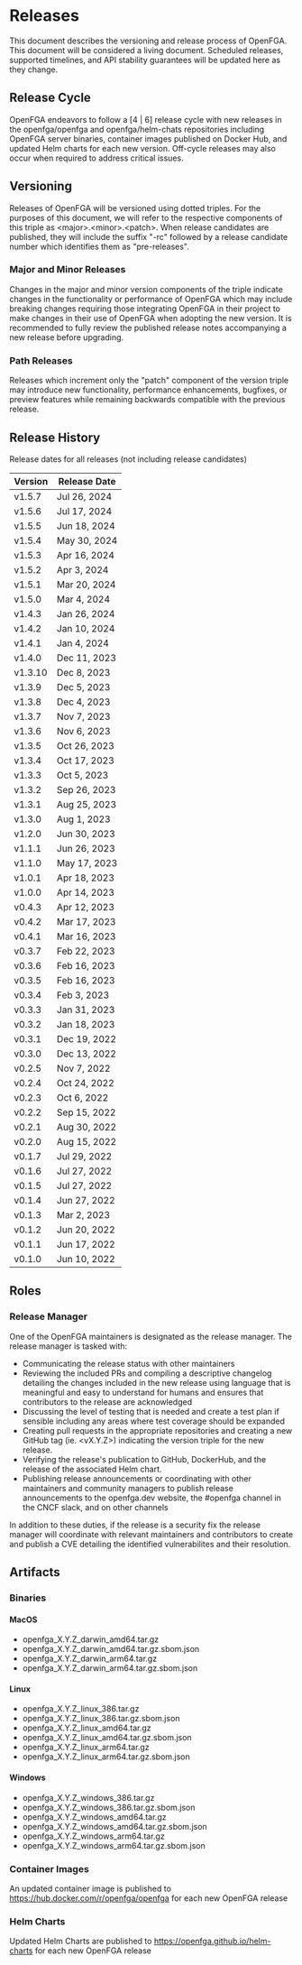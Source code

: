 # Releases

This document describes the versioning and release process of OpenFGA. This document will be considered a living document. Scheduled releases, supported timelines, and API stability guarantees will be updated here as they change.

## Release Cycle
OpenFGA endeavors to follow a [4 | 6] release cycle with new releases in the openfga/openfga and openfga/helm-chats repositories including OpenFGA server binaries, container images published on Docker Hub, and updated Helm charts for each new version.  Off-cycle releases may also occur when required to address critical issues.

## Versioning
Releases of OpenFGA will be versioned using dotted triples. For the purposes of this document, we will refer to the respective components of this triple as \<major\>.\<minor\>.\<patch\>. When release candidates are published, they will include the suffix "-rc" followed by a release candidate number which identifies them as "pre-releases".

### Major and Minor Releases
Changes in the major and minor version components of the triple indicate changes in the functionality or performance of OpenFGA which may include breaking changes requiring those integrating OpenFGA in their project to make changes in their use of OpenFGA when adopting the new version.  It is recommended to fully review the published release notes accompanying a new release before upgrading.

### Path Releases
Releases which increment only the "patch" component of the version triple may introduce new functionality, performance enhancements, bugfixes, or preview features while remaining backwards compatible with the previous release.  

## Release History
Release dates for all releases (not including release candidates)

| Version | Release Date |
|---------| ------------ |
| v1.5.7 | Jul 26, 2024 |
| v1.5.6 | Jul 17, 2024 |
| v1.5.5 | Jun 18, 2024 |
| v1.5.4 | May 30, 2024 |
| v1.5.3 | Apr 16, 2024 |
| v1.5.2 | Apr 3, 2024 |
| v1.5.1 | Mar 20, 2024 |
| v1.5.0 | Mar 4, 2024 |
| v1.4.3 | Jan 26, 2024 |
| v1.4.2 | Jan 10, 2024 |
| v1.4.1 | Jan 4, 2024 |
| v1.4.0 | Dec 11, 2023 |
| v1.3.10 | Dec 8, 2023 |
| v1.3.9 | Dec 5, 2023 |
| v1.3.8 | Dec 4, 2023 |
| v1.3.7 | Nov 7, 2023 |
| v1.3.6 | Nov 6, 2023 |
| v1.3.5 | Oct 26, 2023 |
| v1.3.4 | Oct 17, 2023 |
| v1.3.3 | Oct 5, 2023 |
| v1.3.2 | Sep 26, 2023 |
| v1.3.1 | Aug 25, 2023 |
| v1.3.0 | Aug 1, 2023 |
| v1.2.0 | Jun 30, 2023 |
| v1.1.1 | Jun 26, 2023 |
| v1.1.0 | May 17, 2023 |
| v1.0.1 | Apr 18, 2023 |
| v1.0.0 | Apr 14, 2023 |
| v0.4.3 | Apr 12, 2023 |
| v0.4.2 | Mar 17, 2023 |
| v0.4.1 | Mar 16, 2023 |
| v0.3.7 | Feb 22, 2023 |
| v0.3.6 | Feb 16, 2023 |
| v0.3.5 | Feb 16, 2023 |
| v0.3.4 | Feb 3, 2023 |
| v0.3.3 | Jan 31, 2023 |
| v0.3.2 | Jan 18, 2023 |
| v0.3.1 | Dec 19, 2022 |
| v0.3.0 | Dec 13, 2022 |
| v0.2.5 | Nov 7, 2022 |
| v0.2.4 | Oct 24, 2022 |
| v0.2.3 | Oct 6, 2022 |
| v0.2.2 | Sep 15, 2022 |
| v0.2.1 | Aug 30, 2022 |
| v0.2.0 | Aug 15, 2022 |
| v0.1.7 | Jul 29, 2022 |
| v0.1.6 | Jul 27, 2022 |
| v0.1.5 | Jul 27, 2022 |
| v0.1.4 | Jun 27, 2022 |
| v0.1.3 | Mar 2, 2023 |
| v0.1.2 | Jun 20, 2022 |
| v0.1.1 | Jun 17, 2022 |
| v0.1.0 | Jun 10, 2022 |

## Roles

### Release Manager
One of the OpenFGA maintainers is designated as the release manager.  The release manager is tasked with:
- Communicating the release status with other maintainers 
- Reviewing the included PRs and compiling a descriptive changelog detailing the changes included in the new release using language that is meaningful and easy to understand for humans and ensures that contributors to the release are acknowledged 
- Discussing the level of testing that is needed and create a test plan if sensible including any areas where test coverage should be expanded
- Creating pull requests in the appropriate repositories and creating a new GitHub tag (ie. \<vX.Y.Z\>) indicating the version triple for the new release.
- Verifying the release's publication to GitHub, DockerHub, and the release of the associated Helm chart.
- Publishing release announcements or coordinating with other maintainers and community managers to publish release announcements to the openfga.dev website, the #openfga channel in the CNCF slack, and on other channels

In addition to these duties, if the release is a security fix the release manager will coordinate with relevant maintainers and contributors to create and publish a CVE detailing the identified vulnerabilites and their resolution.

## Artifacts

### Binaries

#### MacOS
- openfga_X.Y.Z_darwin_amd64.tar.gz
- openfga_X.Y.Z_darwin_amd64.tar.gz.sbom.json
- openfga_X.Y.Z_darwin_arm64.tar.gz
- openfga_X.Y.Z_darwin_arm64.tar.gz.sbom.json

#### Linux
- openfga_X.Y.Z_linux_386.tar.gz
- openfga_X.Y.Z_linux_386.tar.gz.sbom.json
- openfga_X.Y.Z_linux_amd64.tar.gz
- openfga_X.Y.Z_linux_amd64.tar.gz.sbom.json
- openfga_X.Y.Z_linux_arm64.tar.gz
- openfga_X.Y.Z_linux_arm64.tar.gz.sbom.json

#### Windows
- openfga_X.Y.Z_windows_386.tar.gz
- openfga_X.Y.Z_windows_386.tar.gz.sbom.json
- openfga_X.Y.Z_windows_amd64.tar.gz
- openfga_X.Y.Z_windows_amd64.tar.gz.sbom.json
- openfga_X.Y.Z_windows_arm64.tar.gz
- openfga_X.Y.Z_windows_arm64.tar.gz.sbom.json

### Container Images
An updated container image is published to https://hub.docker.com/r/openfga/openfga for each new OpenFGA release

### Helm Charts
Updated Helm Charts are published to https://openfga.github.io/helm-charts for each new OpenFGA release

